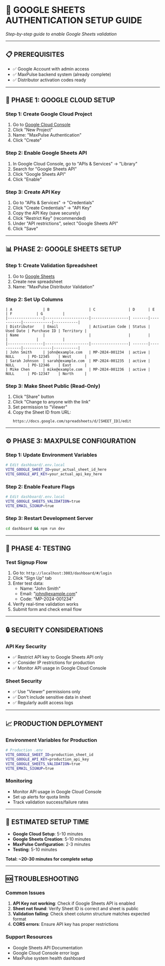 # 🔧 **GOOGLE SHEETS AUTHENTICATION SETUP GUIDE**

*Step-by-step guide to enable Google Sheets validation*

---

## 📋 **PREREQUISITES**

- ✅ Google Account with admin access
- ✅ MaxPulse backend system (already complete)
- ✅ Distributor activation codes ready

---

## 🚀 **PHASE 1: GOOGLE CLOUD SETUP**

### **Step 1: Create Google Cloud Project**
1. Go to [Google Cloud Console](https://console.cloud.google.com/)
2. Click "New Project"
3. Name: "MaxPulse Authentication"
4. Click "Create"

### **Step 2: Enable Google Sheets API**
1. In Google Cloud Console, go to "APIs & Services" → "Library"
2. Search for "Google Sheets API"
3. Click "Google Sheets API"
4. Click "Enable"

### **Step 3: Create API Key**
1. Go to "APIs & Services" → "Credentials"
2. Click "Create Credentials" → "API Key"
3. Copy the API Key (save securely)
4. Click "Restrict Key" (recommended)
5. Under "API restrictions", select "Google Sheets API"
6. Click "Save"

---

## 📊 **PHASE 2: GOOGLE SHEETS SETUP**

### **Step 1: Create Validation Spreadsheet**
1. Go to [Google Sheets](https://sheets.google.com/)
2. Create new spreadsheet
3. Name: "MaxPulse Distributor Validation"

### **Step 2: Set Up Columns**
```
| A              | B                  | C               | D      | E         | F           | G         |
|----------------|--------------------|-----------------| -------|-----------|-------------|-----------|
| Distributor    | Email              | Activation Code | Status | Used Date | Purchase ID | Territory |
| Name           |                    |                 |        |           |             |           |
|----------------|--------------------|-----------------| -------|-----------|-------------|-----------|
| John Smith     | john@example.com   | MP-2024-001234  | active | NULL      | PO-12345    | West      |
| Sarah Johnson  | sarah@example.com  | MP-2024-001235  | active | NULL      | PO-12346    | East      |
| Mike Chen      | mike@example.com   | MP-2024-001236  | active | NULL      | PO-12347    | North     |
```

### **Step 3: Make Sheet Public (Read-Only)**
1. Click "Share" button
2. Click "Change to anyone with the link"
3. Set permission to "Viewer"
4. Copy the Sheet ID from URL:
   ```
   https://docs.google.com/spreadsheets/d/[SHEET_ID]/edit
   ```

---

## ⚙️ **PHASE 3: MAXPULSE CONFIGURATION**

### **Step 1: Update Environment Variables**
```bash
# Edit dashboard/.env.local
VITE_GOOGLE_SHEET_ID=your_actual_sheet_id_here
VITE_GOOGLE_API_KEY=your_actual_api_key_here
```

### **Step 2: Enable Feature Flags**
```bash
# Edit dashboard/.env.local
VITE_GOOGLE_SHEETS_VALIDATION=true
VITE_EMAIL_SIGNUP=true
```

### **Step 3: Restart Development Server**
```bash
cd dashboard && npm run dev
```

---

## 🧪 **PHASE 4: TESTING**

### **Test Signup Flow**
1. Go to: `http://localhost:3003/dashboard/#/login`
2. Click "Sign Up" tab
3. Enter test data:
   - Name: "John Smith"
   - Email: "john@example.com"
   - Code: "MP-2024-001234"
4. Verify real-time validation works
5. Submit form and check email flow

---

## 🔒 **SECURITY CONSIDERATIONS**

### **API Key Security**
- ✅ Restrict API key to Google Sheets API only
- ✅ Consider IP restrictions for production
- ✅ Monitor API usage in Google Cloud Console

### **Sheet Security**
- ✅ Use "Viewer" permissions only
- ✅ Don't include sensitive data in sheet
- ✅ Regularly audit access logs

---

## 📈 **PRODUCTION DEPLOYMENT**

### **Environment Variables for Production**
```bash
# Production .env
VITE_GOOGLE_SHEET_ID=production_sheet_id
VITE_GOOGLE_API_KEY=production_api_key
VITE_GOOGLE_SHEETS_VALIDATION=true
VITE_EMAIL_SIGNUP=true
```

### **Monitoring**
- Monitor API usage in Google Cloud Console
- Set up alerts for quota limits
- Track validation success/failure rates

---

## 🎯 **ESTIMATED SETUP TIME**

- **Google Cloud Setup**: 5-10 minutes
- **Google Sheets Creation**: 5-10 minutes  
- **MaxPulse Configuration**: 2-3 minutes
- **Testing**: 5-10 minutes

**Total: ~20-30 minutes for complete setup**

---

## 🆘 **TROUBLESHOOTING**

### **Common Issues**
1. **API Key not working**: Check if Google Sheets API is enabled
2. **Sheet not found**: Verify Sheet ID is correct and sheet is public
3. **Validation failing**: Check sheet column structure matches expected format
4. **CORS errors**: Ensure API key has proper restrictions

### **Support Resources**
- Google Sheets API Documentation
- Google Cloud Console error logs
- MaxPulse system health dashboard
